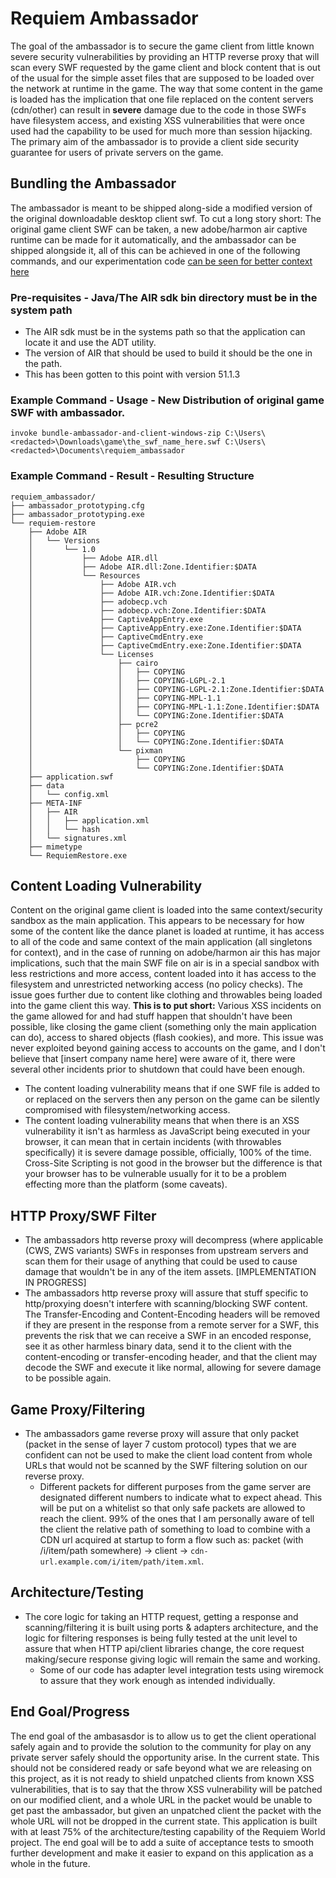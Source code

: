 # Requiem Ambassador

The goal of the ambassador is to secure the game client from little known severe security vulnerabilities by providing an HTTP reverse proxy that will scan every SWF requested by the game client and block content that is out of the usual for the simple asset files that are supposed to be loaded over the network at runtime in the game. The way that some content in the game is loaded has the implication that one file replaced on the content servers (cdn/other) can result in **severe** damage due to the code in those SWFs have filesystem access, and existing XSS vulnerabilities that were once used had the capability to be used for much more than session hijacking. The primary aim of the ambassador is to provide a client side security guarantee for users of private servers on the game.

## Bundling the Ambassador

The ambassador is meant to be shipped along-side a modified version of the original downloadable desktop client swf. To cut a long story short: The original game client SWF can be taken, a new adobe/harmon air captive runtime can be made for it automatically, and the ambassador can be shipped alongside it, all of this can be achieved in one of the following commands, and our experimentation code [can be seen for better context here](https://github.com/RequiemWorld/requiem_experiments/tree/main/actionscript_to_captive_runtime_02)
### Pre-requisites - Java/The AIR sdk bin directory must be in the system path
- The AIR sdk must be in the systems path so that the application can locate it and use the ADT utility.
- The version of AIR that should be used to build it should be the one in the path.
- This has been gotten to this point with version 51.1.3
### Example Command - Usage - New Distribution of original game SWF with ambassador.
``
invoke bundle-ambassador-and-client-windows-zip C:\Users\<redacted>\Downloads\game\the_swf_name_here.swf C:\Users\<redacted>\Documents\requiem_ambassador
``
### Example Command - Result - Resulting Structure
```
requiem_ambassador/
├── ambassador_prototyping.cfg
├── ambassador_prototyping.exe
└── requiem-restore
    ├── Adobe AIR
    │   └── Versions
    │       └── 1.0
    │           ├── Adobe AIR.dll
    │           ├── Adobe AIR.dll:Zone.Identifier:$DATA
    │           └── Resources
    │               ├── Adobe AIR.vch
    │               ├── Adobe AIR.vch:Zone.Identifier:$DATA
    │               ├── adobecp.vch
    │               ├── adobecp.vch:Zone.Identifier:$DATA
    │               ├── CaptiveAppEntry.exe
    │               ├── CaptiveAppEntry.exe:Zone.Identifier:$DATA
    │               ├── CaptiveCmdEntry.exe
    │               ├── CaptiveCmdEntry.exe:Zone.Identifier:$DATA
    │               └── Licenses
    │                   ├── cairo
    │                   │   ├── COPYING
    │                   │   ├── COPYING-LGPL-2.1
    │                   │   ├── COPYING-LGPL-2.1:Zone.Identifier:$DATA
    │                   │   ├── COPYING-MPL-1.1
    │                   │   ├── COPYING-MPL-1.1:Zone.Identifier:$DATA
    │                   │   └── COPYING:Zone.Identifier:$DATA
    │                   ├── pcre2
    │                   │   ├── COPYING
    │                   │   └── COPYING:Zone.Identifier:$DATA
    │                   └── pixman
    │                       ├── COPYING
    │                       └── COPYING:Zone.Identifier:$DATA
    ├── application.swf
    ├── data
    │   └── config.xml
    ├── META-INF
    │   ├── AIR
    │   │   ├── application.xml
    │   │   └── hash
    │   └── signatures.xml
    ├── mimetype
    └── RequiemRestore.exe
```

## Content Loading Vulnerability

Content on the original game client is loaded into the same context/security sandbox as the main application. This appears to be necessary for how some of the content like the dance planet is loaded at runtime, it has access to all of the code and same context of the main application (all singletons for context), and in the case of running on adobe/harmon air this has major implications, such that the main SWF file on air is in a special sandbox with less restrictions and more access, content loaded into it has access to the filesystem and unrestricted networking access (no policy checks). The issue goes further due to content like clothing and throwables being loaded into the game client this way. **This is to put short:** Various XSS incidents on the game allowed for and had stuff happen that shouldn't have been possible, like closing the game client (something only the main application can do), access to shared objects (flash cookies), and more. This issue was never exploited beyond gaining access to accounts on the game, and I don't believe that [insert company name here] were aware of it, there were several other incidents prior to shutdown that could have been enough.

- The content loading vulnerability means that if one SWF file is added to or replaced on the servers then any person on the game can be silently compromised with filesystem/networking access.
- The content loading vulnerability means that when there is an XSS vulnerability it isn't as harmless as JavaScript being executed in your browser, it can mean that in certain incidents (with throwables specifically) it is severe damage possible, officially, 100% of the time. Cross-Site Scripting is not good in the browser but the difference is that your browser has to be vulnerable usually for it to be a problem effecting more than the platform (some caveats).

## HTTP Proxy/SWF Filter

- The ambassadors http reverse proxy will decompress (where applicable (CWS, ZWS variants) SWFs in responses from upstream servers and scan them for their usage of anything that could be used to cause damage that wouldn't be in any of the item assets. [IMPLEMENTATION IN PROGRESS]
- The ambassadors http reverse proxy will assure that stuff specific to http/proxying doesn't interfere with scanning/blocking SWF content. The Transfer-Encoding and Content-Encoding headers will be removed if they are present in the response from a remote server for a SWF, this prevents the risk that we can receive a SWF in an encoded response, see it as other harmless binary data, send it to the client with the content-encoding or transfer-encoding header, and that the client may decode the SWF and execute it like normal, allowing for severe damage to be possible again. 

## Game Proxy/Filtering

- The ambassadors game reverse proxy will assure that only packet (packet in the sense of layer 7 custom protocol) types that we are confident can not be used to make the client load content from whole URLs that would not be scanned by the SWF filtering solution on our reverse proxy.
  - Different packets for different purposes from the game server are designated different numbers to indicate what to expect ahead. This will be put on a whitelist so that only safe packets are allowed to reach the client. 99% of the ones that I am personally aware of tell the client the relative path of something to load to combine with a CDN url acquired at startup to form a flow such as: packet (with /i/item/path somewhere) -> client -> ``cdn-url.example.com/i/item/path/item.xml``.

## Architecture/Testing
- The core logic for taking an HTTP request, getting a response and scanning/filtering it is built using ports & adapters architecture, and the logic for filtering responses is being fully tested at the unit level to assure that when HTTP api/client libraries change, the core request making/secure response giving logic will remain the same and working.
  - Some of our code has adapter level integration tests using wiremock to assure that they work enough as intended individually. 

## End Goal/Progress

The end goal of the ambasasdor is to allow us to get the client operational safely again and to provide the solution to the community for play on any private server safely should the opportunity arise. In the current state. This should not be considered ready or safe beyond what we are releasing on this project, as it is not ready to shield unpatched clients from known XSS vulnerabilities, that is to say that the throw XSS vulnerability will be patched on our modified client, and a whole URL in the packet would be unable to get past the ambassador, but given an unpatched client the packet with the whole URL will not be dropped in the current state. This application is built with at least 75% of the architecture/testing capability of the Requiem World project. The end goal will be to add a suite of acceptance tests to smooth further development and make it easier to expand on this application as a whole in the future.